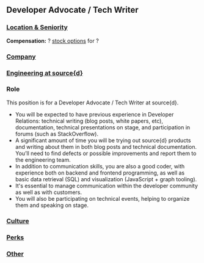 Developer Advocate / Tech Writer
------------------------------------------

### [Location & Seniority](../location-seniority-section.md)

**Compensation:** ? [stock options](https://github.com/src-d/guide/blob/master/talent/esop.md) for ?

### [Company](../company-section.md)

### [Engineering at source{d}](../engineering-section.md)

### Role

This position is for a Developer Advocate / Tech Writer at source{d}.

- You will be expected to have previous experience in Developer Relations: technical writing (blog posts, white papers, etc), documentation, technical presentations on stage, and participation in forums (such as StackOverflow).
- A significant amount of time you will be trying out source{d} products and writing about them in both blog posts and technical documentation. You’ll need to find defects or possible improvements and report them to the engineering team.
- In addition to communication skills, you are also a good coder, with experience both on backend and frontend programming, as well as basic data retrieval (SQL) and visualization (JavaScript + graph tooling).
- It's essential to manage communication within the developer community as well as with customers.
- You will also be participating on technical events, helping to organize them and speaking on stage.

### [Culture](../culture-section.md)

### [Perks](../perks-section.md)

### [Other](../other-section.md)
